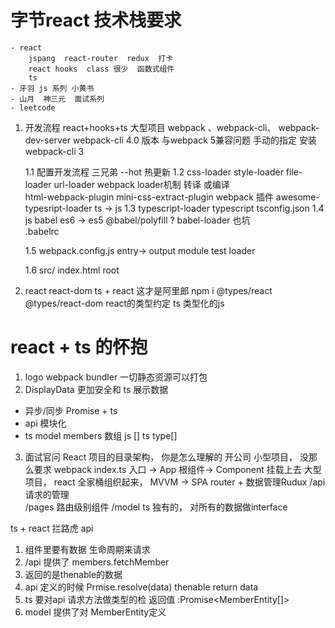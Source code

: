 # 字节react 技术栈要求   
    - react
        jspang  react-router  redux  打卡 
        react hooks  class 很少  函数式组件
        ts
    - 牙羽 js 系列 小黄书
    - 山月  神三元  面试系列 
    - leetcode  


1. 开发流程 react+hooks+ts  大型项目  webpack 、webpack-cli、 webpack-dev-server
webpack-cli  4.0 版本 与webpack 5兼容问题
手动的指定 安装 webpack-cli 3

    1.1 配置开发流程 三兄弟
        --hot  热更新 
    1.2 css-loader style-loader file-loader url-loader 
        webpack loader机制 转译 或编译   
        html-webpack-plugin
        mini-css-extract-plugin webpack 插件 
        awesome-typesript-loader ts -> js 
    1.3 typescript-loader  typescript 
        tsconfig.json 
    1.4 js   babel es6 -> es5
        @babel/polyfill ? 
        babel-loader 也坑  
        .babelrc

    1.5 webpack.config.js 
        entry-> output 
        module test loader 

    1.6  src/ index.html  root

2. react  react-dom
    ts + react 这才是阿里郎
    npm i @types/react   @types/react-dom  react的类型约定
    ts 类型化的js 


#  react + ts 的怀抱

1. logo
  webpack bundler
  一切静态资源可以打包
2. DisplayData  更加安全和
  ts 展示数据
  - 异步/同步 Promise + ts
  - api  模块化 
  - ts  model 
  members  数组
  js []   ts  type[]
3. 面试官问 React 项目的目录架构， 你是怎么理解的
  开公司 小型项目， 没那么要求   webpack index.ts 入口 -> App 根组件-> Component 挂载上去
  大型项目， react 全家桶组织起来， MVVM -> SPA router + 数据管理Rudux 
  /api  请求的管理  
  /pages 路由级别组件
  /model  ts 独有的， 对所有的数据做interface 

  ts + react  拦路虎 api 
  1. 组件里要有数据 生命周期来请求  
  2. /api 提供了 members.fetchMember
  3. 返回的是thenable的数据 
  4. api 定义的时候 Prmise.resolve(data) thenable return data 
  5. ts 要对api 请求方法做类型的检 返回值
    :Promise<MemberEntity[]>
  6. model 提供了对 MemberEntity定义
  






